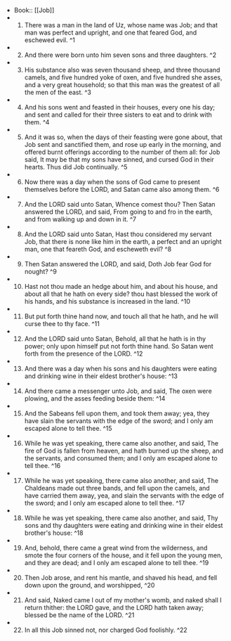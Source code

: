 - Book:: [[Job]]
- 1. There was a man in the land of Uz, whose name was Job; and that man was perfect and upright, and one that feared God, and eschewed evil. ^1
- 2. And there were born unto him seven sons and three daughters. ^2
- 3. His substance also was seven thousand sheep, and three thousand camels, and five hundred yoke of oxen, and five hundred she asses, and a very great household; so that this man was the greatest of all the men of the east. ^3
- 4. And his sons went and feasted in their houses, every one his day; and sent and called for their three sisters to eat and to drink with them. ^4
- 5. And it was so, when the days of their feasting were gone about, that Job sent and sanctified them, and rose up early in the morning, and offered burnt offerings according to the number of them all: for Job said, It may be that my sons have sinned, and cursed God in their hearts. Thus did Job continually. ^5
- 6. Now there was a day when the sons of God came to present themselves before the LORD, and Satan came also among them. ^6
- 7. And the LORD said unto Satan, Whence comest thou? Then Satan answered the LORD, and said, From going to and fro in the earth, and from walking up and down in it. ^7
- 8. And the LORD said unto Satan, Hast thou considered my servant Job, that there is none like him in the earth, a perfect and an upright man, one that feareth God, and escheweth evil? ^8
- 9. Then Satan answered the LORD, and said, Doth Job fear God for nought? ^9
- 10. Hast not thou made an hedge about him, and about his house, and about all that he hath on every side? thou hast blessed the work of his hands, and his substance is increased in the land. ^10
- 11. But put forth thine hand now, and touch all that he hath, and he will curse thee to thy face. ^11
- 12. And the LORD said unto Satan, Behold, all that he hath is in thy power; only upon himself put not forth thine hand. So Satan went forth from the presence of the LORD. ^12
- 13. And there was a day when his sons and his daughters were eating and drinking wine in their eldest brother's house: ^13
- 14. And there came a messenger unto Job, and said, The oxen were plowing, and the asses feeding beside them: ^14
- 15. And the Sabeans fell upon them, and took them away; yea, they have slain the servants with the edge of the sword; and I only am escaped alone to tell thee. ^15
- 16. While he was yet speaking, there came also another, and said, The fire of God is fallen from heaven, and hath burned up the sheep, and the servants, and consumed them; and I only am escaped alone to tell thee. ^16
- 17. While he was yet speaking, there came also another, and said, The Chaldeans made out three bands, and fell upon the camels, and have carried them away, yea, and slain the servants with the edge of the sword; and I only am escaped alone to tell thee. ^17
- 18. While he was yet speaking, there came also another, and said, Thy sons and thy daughters were eating and drinking wine in their eldest brother's house: ^18
- 19. And, behold, there came a great wind from the wilderness, and smote the four corners of the house, and it fell upon the young men, and they are dead; and I only am escaped alone to tell thee. ^19
- 20. Then Job arose, and rent his mantle, and shaved his head, and fell down upon the ground, and worshipped, ^20
- 21. And said, Naked came I out of my mother's womb, and naked shall I return thither: the LORD gave, and the LORD hath taken away; blessed be the name of the LORD. ^21
- 22. In all this Job sinned not, nor charged God foolishly. ^22
